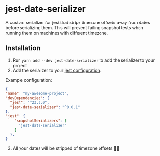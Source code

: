 # jest-date-serializer

A custom serializer for jest that strips timezone offsets away from dates before serializing them. This will prevent failing snapshot tests when running them on machines with different timezone.

## Installation
1. Run `yarn add --dev jest-date-serializer` to add the serializer to your project
2. Add the serializer to your [jest configuration](https://jestjs.io/docs/en/configuration.html#snapshotserializers-array-string).

Example configuration:
```json
{
"name": "my-awesome-project",
"devDependencies": {
  "jest": "^23.6.0",
  "jest-date-serializer": "^0.0.1"
},
"jest": {
    "snapshotSerializers": [
      "jest-date-serializer"
    ]
  },
}
```

3. All your dates will be stripped of timezone offsets 👯‍♀️
